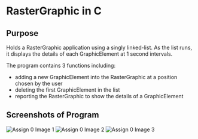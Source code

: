 # RasterGraphic in C

## Purpose
Holds a RasterGraphic application using a singly linked-list. As the list runs, it displays the details of each GraphicElement at 1 second intervals.

The program contains 3 functions including:

* adding a new GraphicElement into the RasterGraphic at a position chosen by the user
* deleting the first GraphicElement in the list
* reporting the RasterGraphic to show the details of a GraphicElement

## Screenshots of Program
![Assign 0 Image 1]()
![Assign 0 Image 2]()
![Assign 0 Image 3]()
